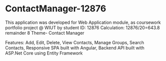 # ContactManager-12876
This application was developed for Web Application module, as coursework portfolio project @ WIUT by student ID: 12876
Calculation: 12876/20=643.8 remainder 8 
Theme- Contact Manager

Features:
Add, 
Edit, 
Delete, 
View Contacts,
Manage Groups,
Search Contacts,
Responsive SPA built with Angular,
Backend API built with ASP.Net Core using Entity Framework




